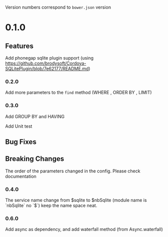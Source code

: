 Version numbers correspond to `bower.json` version

# 0.1.0

## Features

Add phonegap sqlite plugin support (using https://github.com/brodysoft/Cordova-SQLitePlugin/blob/7e62177/README.md)

### 0.2.0

Add more parameters to the `find` method (WHERE , ORDER BY , LIMIT)

### 0.3.0

Add GROUP BY and HAVING

Add Unit test

## Bug Fixes

## Breaking Changes

The order of the parameters changed in the config. Please check documentation

### 0.4.0

The service name change from $sqlite to $nbSqlite (module name is `nbSqlite` no `$`) keep the name space neat.

### 0.6.0 

Add async as dependency, and add waterfall method (from Async.waterfall) 

